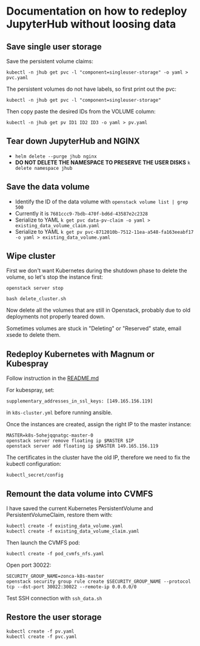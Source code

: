 # Documentation on how to redeploy JupyterHub without loosing data

## Save single user storage

Save the persistent volume claims:

    kubectl -n jhub get pvc -l "component=singleuser-storage" -o yaml > pvc.yaml

The persistent volumes do not have labels, so first print out the pvc:

    kubectl -n jhub get pvc -l "component=singleuser-storage"

Then copy paste the desired IDs from the VOLUME column:

    kubectl -n jhub get pv ID1 ID2 ID3 -o yaml > pv.yaml
    
## Tear down JupyterHub and NGINX

* `helm delete --purge jhub nginx`
* **DO NOT DELETE THE NAMESPACE TO PRESERVE THE USER DISKS** `k delete namespace jhub`

## Save the data volume

* Identify the ID of the data volume with `openstack volume list | grep 500`
* Currently it is `7681ccc9-7bdb-470f-bd6d-43587e2c2328`
* Serialize to YAML `k get pvc data-pv-claim -o yaml > existing_data_volume_claim.yaml`
* Serialize to YAML `k get pv pvc-8712010b-7512-11ea-a548-fa163eeabf17 -o yaml > existing_data_volume.yaml`

## Wipe cluster

First we don't want Kubernetes during the shutdown phase to delete the volume,
so let's stop the instance first:

`openstack server stop`

`bash delete_cluster.sh`

Now delete all the volumes that are still in Openstack, probably due to old deployments not properly teared down.

Sometimes volumes are stuck in "Deleting" or "Reserved" state, email xsede to delete them.

## Redeploy Kubernetes with Magnum or Kubespray

Follow instruction in the [README.md](https://github.com/det-lab/jupyterhub-deploy-kubernetes-jetstream/blob/master/README.md)

For kubespray, set:

    supplementary_addresses_in_ssl_keys: [149.165.156.119]
    
in `k8s-cluster.yml` before running ansible.
   
Once the instances are created, assign the right IP to the master instance:

    MASTER=k8s-5ohejqqnatgc-master-0
    openstack server remove floating ip $MASTER $IP
    openstack server add floating ip $MASTER 149.165.156.119 

The certificates in the cluster have the old IP, therefore we need to fix the kubectl configuration:

`kubectl_secret/config`

## Remount the data volume into CVMFS

I have saved the current Kubernetes PersistentVolume and PersistentVolumeClaim,
restore them with:

    kubectl create -f existing_data_volume.yaml
    kubectl create -f existing_data_volume_claim.yaml

Then launch the CVMFS pod:

    kubectl create -f pod_cvmfs_nfs.yaml

Open port 30022:

    SECURITY_GROUP_NAME=zonca-k8s-master
    openstack security group rule create $SECURITY_GROUP_NAME --protocol tcp --dst-port 30022:30022 --remote-ip 0.0.0.0/0

Test SSH connection with `ssh_data.sh`

## Restore the user storage

    kubectl create -f pv.yaml
    kubectl create -f pvc.yaml
